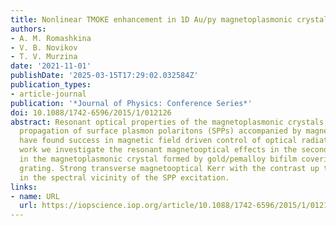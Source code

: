 ```yaml
---
title: Nonlinear TMOKE enhancement in 1D Au/py magnetoplasmonic crystals
authors:
- A. M. Romashkina
- V. B. Novikov
- T. V. Murzina
date: '2021-11-01'
publishDate: '2025-03-15T17:29:02.032584Z'
publication_types:
- article-journal
publication: '*Journal of Physics: Conference Series*'
doi: 10.1088/1742-6596/2015/1/012126
abstract: Resonant optical properties of the magnetoplasmonic crystals, which support
  propagation of surface plasmon polaritons (SPPs) accompanied by magnetooptical effects,
  have found success in magnetic field driven control of optical radiation. In this
  work we investigate the resonant magnetooptical effects in the second harmonic generation
  in the magnetoplasmonic crystal formed by gold/pemalloy bifilm covering dielectric
  grating. Strong transverse magnetooptical Kerr with the contrast up to 30% is revealed
  in the spectral vicinity of the SPP excitation.
links:
- name: URL
  url: https://iopscience.iop.org/article/10.1088/1742-6596/2015/1/012126
---
```

